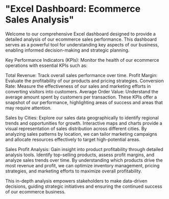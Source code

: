 # "Excel Dashboard: Ecommerce Sales Analysis"

Welcome to our comprehensive Excel dashboard designed to provide a detailed analysis of our ecommerce sales performance. This dashboard serves as a powerful tool for understanding key aspects of our business, enabling informed decision-making and strategic planning.

Key Performance Indicators (KPIs):
Monitor the health of our ecommerce operations with essential KPIs such as:

Total Revenue: Track overall sales performance over time.
Profit Margin: Evaluate the profitability of our products and pricing strategies.
Conversion Rate: Measure the effectiveness of our sales and marketing efforts in converting visitors into customers.
Average Order Value: Understand the average amount spent by customers per transaction.
These KPIs offer a snapshot of our performance, highlighting areas of success and areas that may require attention.

Sales by Cities:
Explore our sales data geographically to identify regional trends and opportunities for growth. Interactive maps and charts provide a visual representation of sales distribution across different cities. By analyzing sales patterns by location, we can tailor marketing campaigns and allocate resources effectively to target high-potential areas.

Sales Profit Analysis:
Gain insight into product profitability through detailed analysis tools. Identify top-selling products, assess profit margins, and analyze sales trends over time. By understanding which products drive the most revenue and profit, we can optimize inventory management, pricing strategies, and marketing efforts to maximize overall profitability.

This in-depth analysis empowers stakeholders to make data-driven decisions, guiding strategic initiatives and ensuring the continued success of our ecommerce business.
